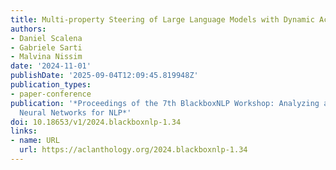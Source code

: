 ```yaml
---
title: Multi-property Steering of Large Language Models with Dynamic Activation Composition
authors:
- Daniel Scalena
- Gabriele Sarti
- Malvina Nissim
date: '2024-11-01'
publishDate: '2025-09-04T12:09:45.819948Z'
publication_types:
- paper-conference
publication: '*Proceedings of the 7th BlackboxNLP Workshop: Analyzing and Interpreting
  Neural Networks for NLP*'
doi: 10.18653/v1/2024.blackboxnlp-1.34
links:
- name: URL
  url: https://aclanthology.org/2024.blackboxnlp-1.34
---
```

